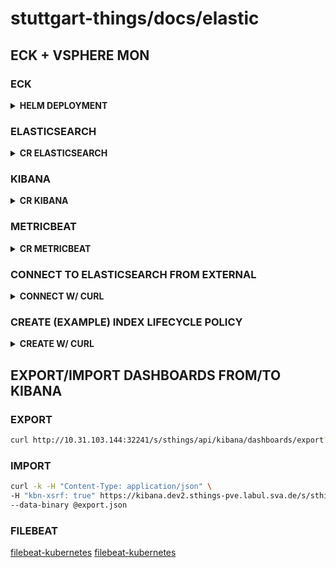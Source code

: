 # stuttgart-things/docs/elastic

## ECK + VSPHERE MON

### ECK

<details><summary><b>HELM DEPLOYMENT</b></summary>

```bash
helm repo add elastic https://helm.elastic.co
helm repo update
helm upgrade --install eck elastic/eck-operator --version 2.9.0 --create-namespace -n elastic-system
```

</details>

### ELASTICSEARCH

<details><summary><b>CR ELASTICSEARCH</b></summary>

```yaml
apiVersion: elasticsearch.k8s.elastic.co/v1
kind: Elasticsearch
metadata:
  name: elasticsearch-cluster
  namespace: elastic-system
spec:
  version: 7.17.7
  transport:
    service:
      spec:
        type: ClusterIP
  nodeSets:
  - name: default
    count: 1
    config:
      node.store.allow_mmap: false
    podTemplate:
      spec:
        initContainers:
        - name: sysctl
            securityContext:
            privileged: true
            runAsUser: 0
            command: ['sh', '-c', 'sysctl -w vm.max_map_count=262144']
```

</details>

### KIBANA

<details><summary><b>CR KIBANA</b></summary>

```yaml
apiVersion: kibana.k8s.elastic.co/v1
kind: Kibana
metadata:
  name: kibana
  namespace: elastic-system
spec:
  version: 7.17.7
  count: 1
  elasticsearchRef:
    name: elasticsearch-cluster
  podTemplate:
    spec:
      containers:
      - name: kibana
        resources:
          requests:
            memory: 512Mi
            cpu: 500m
          limits:
            memory: 2Gi
            cpu: 1500m
  http:
    tls:
      selfSignedCertificate:
      disabled: true
    service:
      spec:
        type: LoadBalancer
```

</details>

### METRICBEAT

<details><summary><b>CR METRICBEAT</b></summary>

```yaml
---
kind: Secret
apiVersion: v1
metadata:
  name: vsphere-credentials
  namespace: elastic-system
stringData:
  VSPHERE_USER: <REPLACE-ME>
  VSPHERE_PASSWORD: <REPLACE-ME>
---
apiVersion: beat.k8s.elastic.co/v1beta1
kind: Beat
metadata:
  name: metricbeat
  namespace: elastic-system
spec:
  type: metricbeat
  version: 7.17.7
  elasticsearchRef:
    name: elasticsearch-cluster
  kibanaRef:
    name: kibana
  config:
    metricbeat:
      setup.dashboards.enabled: true
      modules:
        - module: vsphere
          enabled: true
          metricsets: ["datastore", "host", "virtualmachine"]
          period: 10s
          hosts: ["https://ul-vc01.labul.sva.de/sdk"]
          username: "${VSPHERE_USER}"
          password: "${VSPHERE_PASSWORD}"
          insecure: true
          get_custom_fields: true
  deployment:
    podTemplate:
      spec:
        dnsPolicy: ClusterFirstWithHostNet
        securityContext:
          runAsUser: 0
        containers:
          - name: metricbeat
            envFrom:
              - secretRef:
                  name: vsphere-credentials
```

</details>

### CONNECT TO ELASTICSEARCH FROM EXTERNAL

<details><summary><b>CONNECT W/ CURL</b></summary>

```bash
# SHELL1
kubectl -n elastic-system port-forward service/elasticsearch-cluster-es-http 9200

# SHELL2
ELASTIC_PASSWORD=$(kubectl get secret elasticsearch-cluster-es-elastic-user -n elastic-system -o=jsonpath='{.data.elastic}' | base64 --decode)

# SMOKETEST
curl -u "elastic:${ELASTIC_PASSWORD}" -k "https://localhost:9200"
```

</details>

### CREATE (EXAMPLE) INDEX LIFECYCLE POLICY

<details><summary><b>CREATE W/ CURL</b></summary>

```json
curl --insecure -u "elastic:${ELASTIC_PASSWORD}" -X PUT "https://localhost:9200/_ilm/policy/rollover-metricbeat?pretty" -H 'Content-Type: application/json' -d'
{
  "policy": {
    "phases": {
      "hot": {
        "actions": {
          "rollover": {
            "max_age": "14d",
            "max_primary_shard_size": "50gb",
            "max_size": "3gb"
          },
          "set_priority": {
            "priority": 100
          }
        },
        "min_age": "0ms"
      },
      "cold": {
        "min_age": "14d",
        "actions": {
          "set_priority": {
            "priority": 0
          },
          "freeze": {}
        }
      },
      "delete": {
        "min_age": "90d",
        "actions": {
          "delete": {}
        }
      }
    }
  }
}'
```

</details>

## EXPORT/IMPORT DASHBOARDS FROM/TO KIBANA

### EXPORT

```bash
curl http://10.31.103.144:32241/s/sthings/api/kibana/dashboards/export?dashboard=314b4030-d936-11ed-9bb1-4bda85068abe > export.json
```

### IMPORT

```bash
curl -k -H "Content-Type: application/json" \
-H "kbn-xsrf: true" https://kibana.dev2.sthings-pve.labul.sva.de/s/sthings/api/kibana/dashboards/import 20 \
--data-binary @export.json
```

### FILEBEAT

[filebeat-kubernetes](https://stackoverflow.com/questions/60566173/how-we-can-filter-namespace-in-filebeat-kubernetes)
[filebeat-kubernetes](https://faun.pub/eck-logging-11017202cb19)
